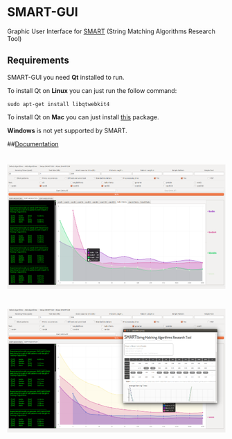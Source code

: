 # SMART-GUI
Graphic User Interface for [SMART](http://www.dmi.unict.it/~faro/smart/index.php) (String Matching Algorithms Research Tool)

## Requirements

SMART-GUI you need **Qt** installed to run.

To install Qt on **Linux** you can just run the follow command:
```
sudo apt-get install libqtwebkit4
```

To install Qt on **Mac** you can just install [this](https://dl.dropboxusercontent.com/u/2314785/Qt_libraries.pkg.zip) package. 

**Windows** is not  yet supported by SMART.

##[Documentation](http://www.dmi.unict.it/~faro/smart/howto.php)

# ![SMART-GUI](https://raw.githubusercontent.com/Helias/SMART-GUI/master/SMART.png)

# ![SMART-GUI](https://raw.githubusercontent.com/Helias/SMART-GUI/master/SMARTstats.png)

